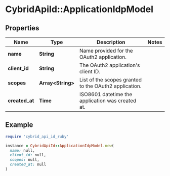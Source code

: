 # CybridApiId::ApplicationIdpModel

## Properties

| Name | Type | Description | Notes |
| ---- | ---- | ----------- | ----- |
| **name** | **String** | Name provided for the OAuth2 application. |  |
| **client_id** | **String** | The OAuth2 application&#39;s client ID. |  |
| **scopes** | **Array&lt;String&gt;** | List of the scopes granted to the OAuth2 application. |  |
| **created_at** | **Time** | ISO8601 datetime the application was created at. |  |

## Example

```ruby
require 'cybrid_api_id_ruby'

instance = CybridApiId::ApplicationIdpModel.new(
  name: null,
  client_id: null,
  scopes: null,
  created_at: null
)
```


